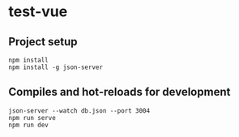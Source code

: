 # test-vue

## Project setup

```
npm install
npm install -g json-server
```
## Compiles and hot-reloads for development
```
json-server --watch db.json --port 3004
npm run serve
npm run dev
```
